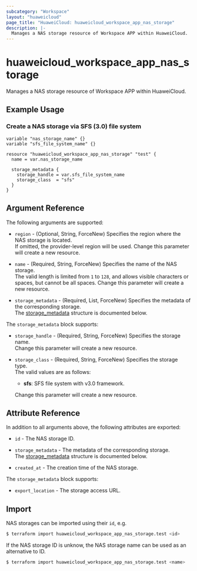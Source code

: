 ```yaml
---
subcategory: "Workspace"
layout: "huaweicloud"
page_title: "HuaweiCloud: huaweicloud_workspace_app_nas_storage"
description: |-
  Manages a NAS storage resource of Workspace APP within HuaweiCloud.
---
```


# huaweicloud_workspace_app_nas_storage

Manages a NAS storage resource of Workspace APP within HuaweiCloud.

## Example Usage

### Create a NAS storage via SFS (3.0) file system

```hcl
variable "nas_storage_name" {}
variable "sfs_file_system_name" {}

resource "huaweicloud_workspace_app_nas_storage" "test" {
  name = var.nas_storage_name

  storage_metadata {
    storage_handle = var.sfs_file_system_name
    storage_class  = "sfs"
  }
}
```

## Argument Reference

The following arguments are supported:

* `region` - (Optional, String, ForceNew) Specifies the region where the NAS storage is located.  
  If omitted, the provider-level region will be used. Change this parameter will create a new resource.

* `name` - (Required, String, ForceNew) Specifies the name of the NAS storage.  
  The valid length is limited from `1` to `128`, and allows visible characters or spaces, but cannot be all spaces.
  Change this parameter will create a new resource.

* `storage_metadata` - (Required, List, ForceNew) Specifies the metadata of the corresponding storage.  
  The [storage_metadata](#workspace_app_nas_storage_metadata) structure is documented below.

<a name="workspace_app_nas_storage_metadata"></a>
The `storage_metadata` block supports:

* `storage_handle` - (Required, String, ForceNew) Specifies the storage name.  
  Change this parameter will create a new resource.

* `storage_class` - (Required, String, ForceNew) Specifies the storage type.  
  The valid values are as follows:
  + **sfs**: SFS file system with v3.0 framework.

  Change this parameter will create a new resource.

## Attribute Reference

In addition to all arguments above, the following attributes are exported:

* `id` - The NAS storage ID.

* `storage_metadata` - The metadata of the corresponding storage.  
  The [storage_metadata](#workspace_app_nas_storage_metadata) structure is documented below.

* `created_at` - The creation time of the NAS storage.

<a name="workspace_app_nas_storage_metadata"></a>
The `storage_metadata` block supports:

* `export_location` - The storage access URL.

## Import

NAS storages can be imported using their `id`, e.g.

```bash
$ terraform import huaweicloud_workspace_app_nas_storage.test <id>
```

If the NAS storage ID is unknow, the NAS storage name can be used as an alternative to ID.  

```bash
$ terraform import huaweicloud_workspace_app_nas_storage.test <name>
```
